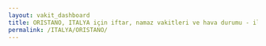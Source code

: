 ```yaml
---
layout: vakit_dashboard
title: ORISTANO, ITALYA için iftar, namaz vakitleri ve hava durumu - ilçe/eyalet seç
permalink: /ITALYA/ORISTANO/
---
```


<script type="text/javascript">
  var GLOBAL_COUNTRY = 'ITALYA';
  var GLOBAL_CITY = 'ORISTANO';
  var GLOBAL_STATE = '';
  var lat = 72;
  var lon = 21;
</script>
